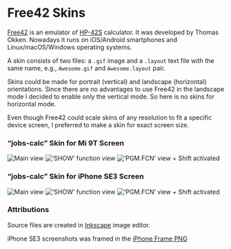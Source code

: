 # Free42 Skins

[Free42](https://thomasokken.com/free42/) is an emulator of [HP-42S](https://en.wikipedia.org/wiki/HP-42S) calculator. It was developed by Thomas Okken. Nowadays it runs on iOS/Android smartphones and Linux/macOS/Windows operating systems.

A skin consists of two files: a `.gif` image and a `.layout` text file with the same name, e.g., `Awesome.gif` and `Awesome.layout` pair.

Skins could be made for portrait (vertical) and landscape (horizontal) orientations. Since there are no advantages to use Free42 in the landscape mode I decided to enable only the vertical mode. So here is no skins for horizontal mode.

Even though Free42 could scale skins of any resolution to fit a specific device screen, I preferred to make a skin for exact screen size.

### “jobs-calc” Skin for Mi 9T Screen

![Main view](images/scr1-mi-9t-main-view.webp)
![‘SHOW’ function view](images/scr2-mi-9t-shift+show.webp)
![‘PGM.FCN’ view + Shift activated](images/scr3-mi-9t-shift+progfn+shift.webp)

### “jobs-calc” Skin for iPhone SE3 Screen

![Main view](images/scr4-iphone-se3-main-view.webp)
![‘SHOW’ function view](images/scr5-iphone-se3-shift+show.webp)
![‘PGM.FCN’ view + Shift activated](images/scr6-iphone-se3-shift+progfn+shift.webp)

### Attributions

Source files are created in [Inkscape](https://inkscape.org/) image editor.

iPhone SE3 screenshots was framed in the [iPhone Frame PNG](https://www.pngall.com/iphone-frame-png/download/133784)
